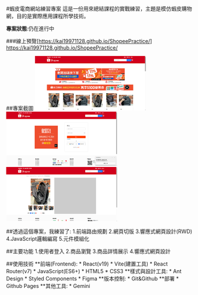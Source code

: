 #蝦皮電商網站練習專案
這是一份用來總結課程的實戰練習，主題是模仿蝦皮購物網，目的是實際應用課程所學技術。

**專案狀態**:仍在進行中

###線上預覽[https://kai19971128.github.io/ShopeePractice/]
https://kai19971128.github.io/ShopeePractice/

##專案截圖
<img src="READMEImg/HomePageScreenShots.png" alt="首頁截圖" width="300"/>
<img src="READMEImg/LoginScreenShots.png" alt="登入頁截圖" width="300"/>
<img src="READMEImg/ProductScreenShots.png" alt="產品頁截圖" width="300"/>


##透過這個專案，我練習了:
    1.前端路由規劃
    2.網頁切版
    3.響應式網頁設計(RWD)
    4.JavaScript邏輯編寫
    5.元件模組化

##主要功能
    1.使用者登入
    2.商品瀏覽
    3.商品詳情展示
    4.響應式網頁設計

##使用技術
**前端(Frontend):
    * React(v19)
    * Vite(建置工具)
    * React Router(v7)
    * JavaScript(ES6+)
    * HTML5
    * CSS3
**樣式與設計工具:
    * Ant Design
    * Styled Components
    * Figma
**版本控制:
    * Git&Github
**部署
    * Github Pages
**其他工具:
    * Gemini
